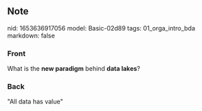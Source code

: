 ## Note
nid: 1653636917056
model: Basic-02d89
tags: 01_orga_intro_bda
markdown: false

### Front
What is the <b>new paradigm</b> behind <b>data lakes</b>?

### Back
"All data has value"
